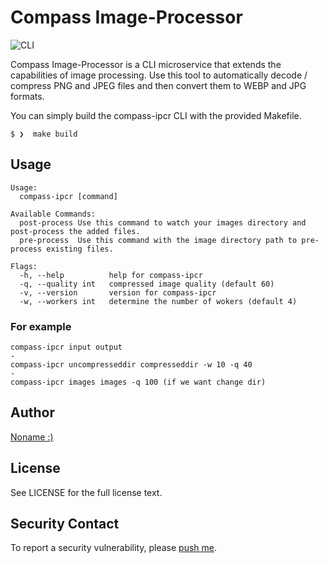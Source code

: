 # Compass Image-Processor

![CLI](https://img.shields.io/badge/CLI-blue.svg?logo=cli&logoColor=white&style=for-the-badge)

Compass Image-Processor is a CLI microservice that extends the capabilities of image processing. Use this tool to automatically decode / compress PNG and JPEG files and then convert them to WEBP and JPG formats.

You can simply build the compass-ipcr CLI with the provided Makefile.

```
$ ❯  make build
```

## Usage

```
Usage:
  compass-ipcr [command]

Available Commands:
  post-process Use this command to watch your images directory and post-process the added files.
  pre-process  Use this command with the image directory path to pre-process existing files.

Flags:
  -h, --help          help for compass-ipcr
  -q, --quality int   compressed image quality (default 60)
  -v, --version       version for compass-ipcr
  -w, --workers int   determine the number of wokers (default 4)
```

### For example

```
compass-ipcr input output
-
compass-ipcr uncompresseddir compresseddir -w 10 -q 40
-
compass-ipcr images images -q 100 (if we want change dir)
```

## Author

[Noname :)](https://t.me/oreshkin_dev)

## License

See LICENSE for the full license text.

## Security Contact

To report a security vulnerability, please [push me](https://t.me/oreshkin_dev).
